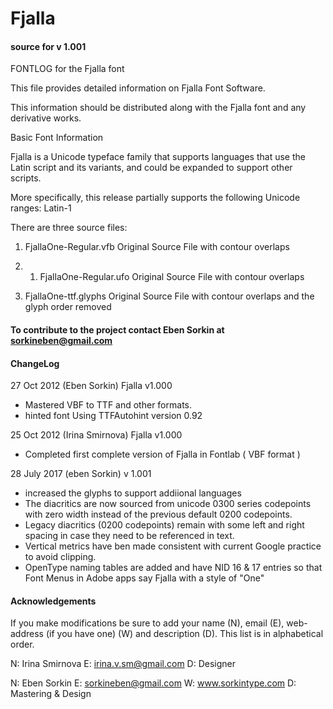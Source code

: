 # Fjalla


#### source for v 1.001 
FONTLOG for the Fjalla font

This file provides detailed information on Fjalla Font Software. 

This information should be distributed along with the Fjalla font and any derivative works.

Basic Font Information

Fjalla is a Unicode typeface family that supports languages that use the Latin script and its variants, and could be expanded to support other scripts.

More specifically, this release partially supports the following Unicode ranges: Latin-1

There are three source files:

1. FjallaOne-Regular.vfb Original Source File with contour overlaps

2. 1. FjallaOne-Regular.ufo Original Source File with contour overlaps

3. FjallaOne-ttf.glyphs Original Source File with contour overlaps and the glyph order removed 


#### To contribute to the project contact Eben Sorkin at sorkineben@gmail.com

#### ChangeLog

27 Oct 2012 (Eben Sorkin) Fjalla v1.000
- Mastered VBF to TTF and other formats.
- hinted font Using TTFAutohint version 0.92

25 Oct 2012 (Irina Smirnova) Fjalla v1.000
- Completed first complete version of Fjalla in Fontlab ( VBF format )

28 July 2017 (eben Sorkin) v 1.001
- increased the glyphs to support addiional languages
- The diacritics are now sourced from unicode 0300 series codepoints with zero width instead of the previous default 0200 codepoints. 
- Legacy diacritics (0200 codepoints) remain with some left and right spacing in case they need to be referenced in text. 
- Vertical metrics have ben made consistent with current Google practice to avoid clipping. 
- OpenType naming tables are added and have NID 16 & 17 entries so that Font Menus in Adobe apps say Fjalla with a style of "One"


#### Acknowledgements

If you make modifications be sure to add your name (N), email (E), web-address
(if you have one) (W) and description (D). This list is in alphabetical order.

N: Irina Smirnova
E: irina.v.sm@gmail.com
D: Designer

N: Eben Sorkin
E: sorkineben@gmail.com
W: www.sorkintype.com
D: Mastering & Design